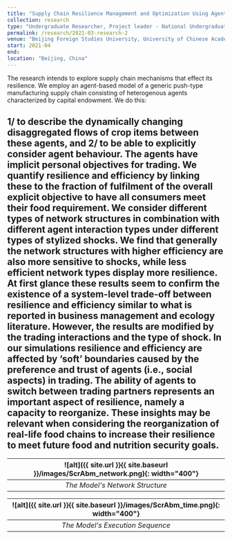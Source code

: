 ```yaml
---
title: "Supply Chain Resilience Management and Optimization Using Agent-Based Modeling"
collection: research
type: "Undergraduate Researcher, Project leader - National Undergraduate Innovation Training Program (provincial level)"
permalink: /research/2021-03-research-2
venue: "Beijing Foreign Studies University, University of Chinese Academy of Sciences"
start: 2021-04
end: 
location: "Beijing, China"
---
```


 The research intends to explore supply chain mechanisms that effect its resilience. We employ an agent-based model of a generic push-type manufacturing supply chain consisting of heterogenous agents characterized by capital endowment. We do this: 
 
 1/ to describe the dynamically
changing disaggregated flows of crop items between these agents, and 2/ to be able to
explicitly consider agent behaviour. The agents have implicit personal objectives for trading.
We quantify resilience and efficiency by linking these to the fraction of fulfilment of the overall
explicit objective to have all consumers meet their food requirement. We consider different
types of network structures in combination with different agent interaction types under
different types of stylized shocks. We find that generally the network structures with higher
efficiency are also more sensitive to shocks, while less efficient network types display more
resilience. At first glance these results seem to confirm the existence of a system-level
trade-off between resilience and efficiency similar to what is reported in business management
and ecology literature. However, the results are modified by the trading interactions
and the type of shock. In our simulations resilience and efficiency are affected by ‘soft’
boundaries caused by the preference and trust of agents (i.e., social aspects) in trading.
The ability of agents to switch between trading partners represents an important aspect of
resilience, namely a capacity to reorganize. These insights may be relevant when considering
the reorganization of real-life food chains to increase their resilience to meet future food
and nutrition security goals.
---

| ![alt]({{ site.url }}{{ site.baseurl }}/images/ScrAbm_network.png){: width="400"} | 
|:--:| 
| *The Model's Network Structure* |

| ![alt]({{ site.url }}{{ site.baseurl }}/images/ScrAbm_time.png){: width="400"} | 
|:--:| 
| *The Model's Execution Sequence* |